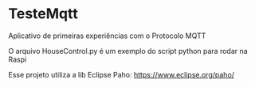 # TesteMqtt
Aplicativo de primeiras experiências com o Protocolo MQTT

O arquivo HouseControl.py é um exemplo do script python para rodar na Raspi

Esse projeto utiliza a lib Eclipse Paho: https://www.eclipse.org/paho/
